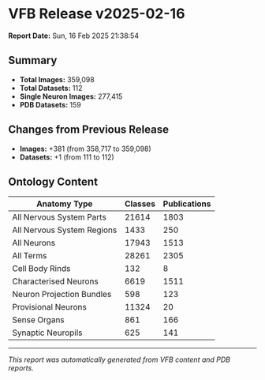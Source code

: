 # VFB Release v2025-02-16

**Report Date:** Sun, 16 Feb 2025 21:38:54

## Summary

- **Total Images:** 359,098
- **Total Datasets:** 112
- **Single Neuron Images:** 277,415
- **PDB Datasets:** 159

## Changes from Previous Release

- **Images:** +381 (from 358,717 to 359,098)
- **Datasets:** +1 (from 111 to 112)

## Ontology Content

| Anatomy Type | Classes | Publications |
|--------------|---------|-------------|
| All Nervous System Parts | 21614 | 1803 |
| All Nervous System Regions | 1433 | 250 |
| All Neurons | 17943 | 1513 |
| All Terms | 28261 | 2305 |
| Cell Body Rinds | 132 | 8 |
| Characterised Neurons | 6619 | 1511 |
| Neuron Projection Bundles | 598 | 123 |
| Provisional Neurons | 11324 | 20 |
| Sense Organs | 861 | 166 |
| Synaptic Neuropils | 625 | 141 |

---

*This report was automatically generated from VFB content and PDB reports.*
